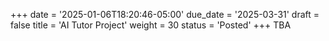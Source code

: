 +++
date = '2025-01-06T18:20:46-05:00'
due_date = '2025-03-31'
draft = false
title = 'AI Tutor Project'
weight = 30
status = 'Posted'
+++
TBA
